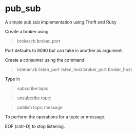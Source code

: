 # pub_sub
A simple pub sub implementation using Thrift and Ruby

Create a broker using

>broker.rb broker_port

Port defaults to 9090 but can take in another as argument.

Create a consumer using the command

>listener.rb listen_port listen_host broker_port broker_host

Type in

>subscribe topic

>unsubcribe topic

>publish topic message

To perform the operations for a topic or message.

EOF (cntr-D) to stop listening.
